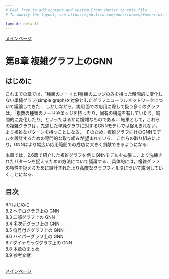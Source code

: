 ```yaml
---
# Feel free to add content and custom Front Matter to this file.
# To modify the layout, see https://jekyllrb.com/docs/themes/#overriding-theme-defaults

layout: default
---
```

<a href="./">メインページ</a>

<h1>第8章 複雑グラフ上のGNN</h1>
<h2>はじめに</h2>
これまでの章では，1種類のノードと1種類のエッジのみを持った時間的に変化しない単純グラフ(simple graph)を対象としたグラフニューラルネットワークについて議論してきた． しかしながら，実用面での応用に際して扱う多くのグラフは，「複数の種類のノードやエッジを持ったり，固有の構造を有していたり，時間的に変化したり」といったはるかに複雑なものである． 結果として，これらの複雑グラフは，先述した単純グラフに対するGNNモデルでは捉えきれない，より複雑なパターンを持つことになる． そのため，複雑グラフ向けのGNNモデルを設計するための専門的な取り組みが望まれている． これらの取り組みにより，GNNはより幅広い応用範囲での成功に大きく貢献できるようになる．

本章では，2.6節で紹介した複雑グラフを例にGNNモデルを拡張し，より洗練されたパターンを捉えるための方法について議論する． 具体的には，複雑グラフの特性を捉えるために設計されたより高度なグラフフィルタについて説明していくことになる．

<h2>目次</h2>
<ul style="list-style-type: none; padding-left:0;">
  <li>8.1 はじめに</li>
  <li>8.2 ヘテログラフ上の GNN</li>
  <li>8.3 二部グラフ上の GNN</li>
  <li>8.4 多次元グラフ上の GNN</li>
  <li>8.5 符号付きグラフ上の GNN</li>
  <li>8.6 ハイパーグラフ上の GNN</li>
  <li>8.7 ダイナミックグラフ上の GNN</li>
  <li>8.8 本章のまとめ</li>
  <li>8.9 参考文献</li>
</ul>
<br>
<a href="./">メインページ</a>
